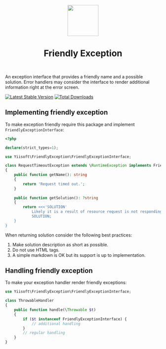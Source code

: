 <p align="center">
    <a href="https://github.com/yiisoft" target="_blank">
        <img src="https://yiisoft.github.io/docs/images/yii_logo.svg" height="100px">
    </a>
    <h1 align="center">Friendly Exception</h1>
    <br>
</p>

An exception interface that provides a friendly name and a possible solution.
Error handlers may consider the interface to render additional information right at the error screen.

[![Latest Stable Version](https://poser.pugx.org/yiisoft/friendly-exception/v/stable.png)](https://packagist.org/packages/yiisoft/friendly-exception)
[![Total Downloads](https://poser.pugx.org/yiisoft/friendly-exception/downloads.png)](https://packagist.org/packages/yiisoft/friendly-exception)

## Implementing friendly exception

To make exception friendly require this package and implement `FriendlyExceptionInterface`:

```php
<?php

declare(strict_types=1);

use Yiisoft\FriendlyException\FriendlyExceptionInterface;

class RequestTimeoutException extends \RuntimeException implements FriendlyExceptionInterface
{
    public function getName(): string
    {
        return 'Request timed out.';
    }
    
    public function getSolution(): ?string
    {
        return <<<'SOLUTION'
            Likely it is a result of resource request is not responding in a timely fashion. Try increasing timeout.
            SOLUTION;
    }
}
```

When returning solution consider the following best practices:

1. Make solution description as short as possible.
2. Do not use HTML tags.
3. A simple markdown is OK but its support is up to implementation.

## Handling friendly exception

To make your exception handler render friendly exceptions:

```php
use Yiisoft\FriendlyException\FriendlyExceptionInterface;

class ThrowableHandler
{
    public function handle(\Throwable $t)
    {
        if ($t instanceof FriendlyExceptionInterface) {
            // additional handling
        }
        // regular handling
    }
}
```
